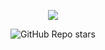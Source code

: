 <p align="center">
  <img src="https://raw.githubusercontent.com/Prayag-X/Smart-City-Dashboard/main/readme_assets/splash.png">
</p>  
<p align="center">
  <img alt="GitHub Repo stars" src="https://img.shields.io/github/stars/Prayag-X/Smart-City-Dashboard">
</p>
